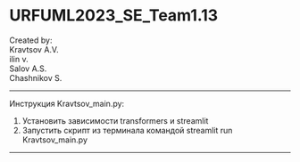 # URFUML2023_SE_Team1.13

Created by:  
Kravtsov A.V.  
ilin v.  
Salov A.S.  
Chashnikov S.  
  
  
___  

Инструкция Kravtsov_main.py:  
1. Установить зависимости transformers и streamlit
2. Запустить скрипт из терминала командой streamlit run Kravtsov_main.py  
  
___  
  
